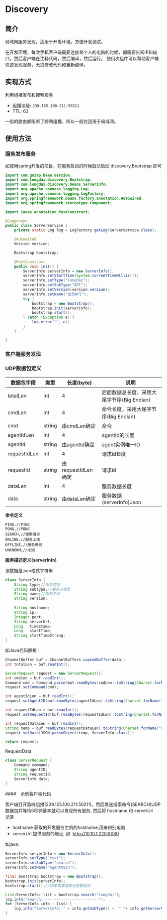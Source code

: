 # Discovery

## 简介

局域网服务发现，适用于开发环境，方便开发调试。

在开发环境，每次手机客户端需要连接某个人的电脑的时候，都需要告知IP和端口，然后客户端在注释代码，然后编译，然后运行。
使用次组件可以帮助客户端快速发现服务，无须修改代码和重新编译。

## 实现方式

利用组播发布和搜索服务

* 组播地址: `239.125.100.211:50211`  
* TTL: 63 

一般的路由都阻断了跨网组播，所以一般仅适用于局域网。


## 使用方法


### 服务发布服务
 
如使用spring开发的项目，在服务启动的时候启动启动 discovery.Bootstrap 即可

```java
import com.gozap.bean.Version;
import com.longdai.discovery.Bootstrap;
import com.longdai.discovery.beans.ServerInfo;
import org.apache.commons.logging.Log;
import org.apache.commons.logging.LogFactory;
import org.springframework.beans.factory.annotation.Autowired;
import org.springframework.stereotype.Component;

import javax.annotation.PostConstruct;

@Component
public class ServerService {
    private static Log log = LogFactory.getLog(ServerService.class);

    @Autowired
    Version version;

    Bootstrap bootstrap;

    @PostConstruct
    public void init() {
        ServerInfo serverInfo = new ServerInfo();
        serverInfo.setStartTime(System.currentTimeMillis());
        serverInfo.setType("longdai");
        serverInfo.setSubType("API");
        serverInfo.setVersion(version.version);
        serverInfo.setName("龙贷API");
        try {
            bootstrap = new Bootstrap();
            bootstrap.init(serverInfo);
            bootstrap.start();
        } catch (Exception e) {
            log.error("", e);
        }
    }

}
```

### 客户端服务发现


### UDP数据包定义

| 数据包字段 | 类型|  长度(byte)   |     说明  |
|--------|--------|--------------|----------|
|totalLen| int    |  4           | 后面数据总长度，采用大尾字节序(Big Endian) |
| cmdLen | int    |  4           | 命令长度，采用大尾字节序(Big Endian) |
| cmd    | string | 由cmdLen确定  |   命令    |
|agentIdLen| int  |  4           | agentId的长度  |
| agentId  |string| 由agentId确定 | agent实例唯一ID  |
|requestIdLen| int|  4           | 请求id长度   |
|requestId |string| 由requestIdLen确定| 请求id|
|dataLen | int    |  4           | 服务数据长度 |
|data    | string | 由dataLen确定 | 服务数据(serverInfo)Json |


**命令定义**

```
PING,//PING
PONG,//PONG
SEARCH,//搜索请求
ONLINE,//服务上线
OFFLINE,//服务离线
UNKNOWN;//未知
```

**服务描述定义(serverInfo)**

该数据是json格式字符串

```java
class ServerInfo {
    String type;//服务类型
    String subType;//服务子类型
    String name;//服务名称
    String version;
    
    String hostname;
    String ip;
    Integer port;
    String serverUrl;
    Long   timestamp;
    Long   startTime;
    String startTimeString;
}
```

如Java代码解析：

```java
ChannelBuffer buf = ChannelBuffers.copiedBuffer(data);
int totalLen = buf.readInt();

ServerRequest request = new ServerRequest();
int cmdLen = buf.readInt();
Command cmd = Command.parse(buf.readBytes(cmdLen).toString(Charset.forName("utf-8")));
request.setCommand(cmd);

int agentIdLen = buf.readInt();
request.setAgentID(buf.readBytes(agentIdLen).toString(Charset.forName("utf-8")));

int requestIdLen = buf.readInt();
request.setRequestId(buf.readBytes(requestIdLen).toString(Charset.forName("utf-8")));

int requestDataLen = buf.readInt();
String temp = buf.readBytes(requestDataLen).toString(Charset.forName("utf-8"));
request.setData(JSON.parseObject(temp, ServerInfo.class));

return request;
```

RequestData

```java
class ServerRequest {
    Command command;
    String agentID;
    String requestId;
    ServerInfo data;
}
```

####　示例客户端代码

客户端打开监听组播(239.125.100.211:50211)，然后发送搜索命令(SEARCH)UDP数据包并等待5秒钟基本就可以发现所有服务, 然后将 hostname 和 serverUrl　记录

* hostname 获取的开发服务主机的hostname,用来辨别电脑  
* serverUrl 提供服务的地址, 如: http://10.10.1.220:8080  

如java:

```java
ServerInfo serverInfo = new ServerInfo();
serverInfo.setType("test");
serverInfo.setSubType("search");
serverInfo.setName("AgentMain");

final Bootstrap bootstrap = new Bootstrap();
bootstrap.init(serverInfo);
bootstrap.start();//如果需要搜索也需要启动

List<ServerInfo> list = bootstrap.search("longdai");
log.info("Search:-------------------------");
for (ServerInfo info : list) {
    log.info("ServerInfo: " + info.getSubType() +  " "+ info.getServerUrl() + " at " + info.getHostname());
}
```

